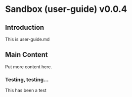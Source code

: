 # Sandbox (user-guide) v0.0.4

## Introduction
This is user-guide.md

## Main Content
Put more content here.

### Testing, testing...
This has been a test
